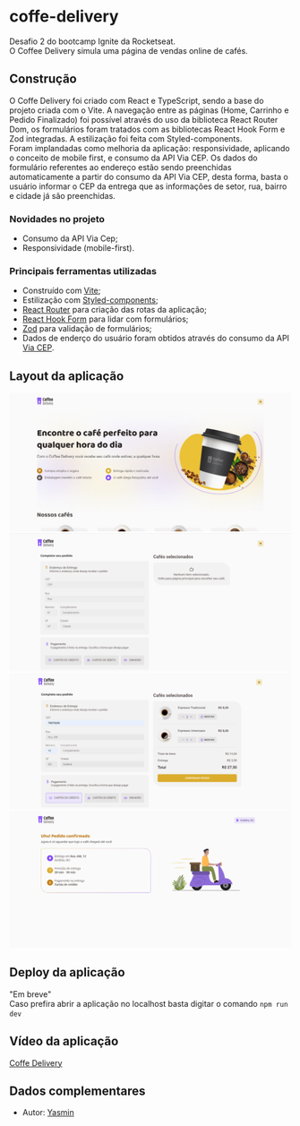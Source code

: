 # coffe-delivery
 
Desafio 2 do bootcamp Ignite da Rocketseat.
<br>
O Coffee Delivery simula uma página de vendas online de cafés.

## Construção

O Coffe Delivery foi criado com React e TypeScript, sendo a base do projeto criada com o Vite. A navegação entre as páginas (Home, Carrinho e Pedido Finalizado) foi possível através do uso da biblioteca React Router Dom, os formulários foram tratados com as bibliotecas React Hook Form e Zod integradas. A estilização foi feita com Styled-components.
<br>
Foram implandadas como melhoria da aplicação: responsividade, aplicando o conceito de mobile first, e consumo da API Via CEP.
Os dados do formulário referentes ao endereço estão sendo preenchidas automaticamente a partir do consumo da API Via CEP, desta forma, basta o usuário informar o CEP da entrega que as informações de setor, rua, bairro e cidade já são preenchidas.

### Novidades no projeto

- Consumo da API Via Cep;
- Responsividade (mobile-first).

### Principais ferramentas utilizadas

- Construído com [Vite](https://vitejs.dev/);
- Estilização com [Styled-components](https://styled-components.com/);
- [React Router](https://reactrouter.com/en/main) para criação das rotas da aplicação;
- [React Hook Form](https://react-hook-form.com/) para lidar com formulários;
- [Zod](https://github.com/colinhacks/zod) para validação de formulários;
- Dados de enderço do usuário foram obtidos através do consumo da API [Via CEP](https://viacep.com.br/).

## Layout da aplicação

<img src="GHAssets/home.png" width="600">
<img src="GHAssets/cart-blank.png" width="600">
<img src="GHAssets/cart-fill.png" width="600">
<img src="GHAssets/success.png" width="600">

## Deploy da aplicação

"Em breve"
<br>
Caso prefira abrir a aplicação no localhost basta digitar o comando `npm run dev`

## Vídeo da aplicação

[Coffe Delivery](https://www.loom.com/share/8af0eda9dc9a425e8407fc2f2e9712e7)

## Dados complementares

- Autor: [Yasmin](https://www.linkedin.com/in/yasmin-goncalves/)